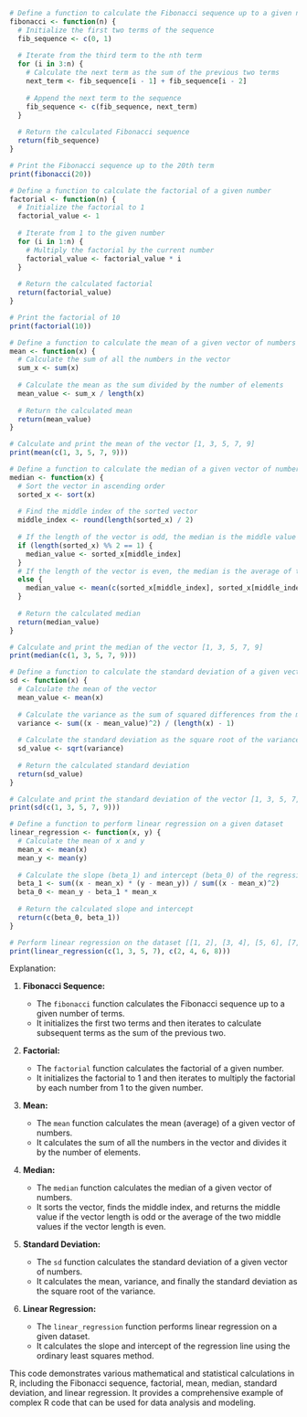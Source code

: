 ```r
# Define a function to calculate the Fibonacci sequence up to a given number of terms
fibonacci <- function(n) {
  # Initialize the first two terms of the sequence
  fib_sequence <- c(0, 1)
  
  # Iterate from the third term to the nth term
  for (i in 3:n) {
    # Calculate the next term as the sum of the previous two terms
    next_term <- fib_sequence[i - 1] + fib_sequence[i - 2]
    
    # Append the next term to the sequence
    fib_sequence <- c(fib_sequence, next_term)
  }
  
  # Return the calculated Fibonacci sequence
  return(fib_sequence)
}

# Print the Fibonacci sequence up to the 20th term
print(fibonacci(20))

# Define a function to calculate the factorial of a given number
factorial <- function(n) {
  # Initialize the factorial to 1
  factorial_value <- 1
  
  # Iterate from 1 to the given number
  for (i in 1:n) {
    # Multiply the factorial by the current number
    factorial_value <- factorial_value * i
  }
  
  # Return the calculated factorial
  return(factorial_value)
}

# Print the factorial of 10
print(factorial(10))

# Define a function to calculate the mean of a given vector of numbers
mean <- function(x) {
  # Calculate the sum of all the numbers in the vector
  sum_x <- sum(x)
  
  # Calculate the mean as the sum divided by the number of elements
  mean_value <- sum_x / length(x)
  
  # Return the calculated mean
  return(mean_value)
}

# Calculate and print the mean of the vector [1, 3, 5, 7, 9]
print(mean(c(1, 3, 5, 7, 9)))

# Define a function to calculate the median of a given vector of numbers
median <- function(x) {
  # Sort the vector in ascending order
  sorted_x <- sort(x)
  
  # Find the middle index of the sorted vector
  middle_index <- round(length(sorted_x) / 2)
  
  # If the length of the vector is odd, the median is the middle value
  if (length(sorted_x) %% 2 == 1) {
    median_value <- sorted_x[middle_index]
  }
  # If the length of the vector is even, the median is the average of the two middle values
  else {
    median_value <- mean(c(sorted_x[middle_index], sorted_x[middle_index + 1]))
  }
  
  # Return the calculated median
  return(median_value)
}

# Calculate and print the median of the vector [1, 3, 5, 7, 9]
print(median(c(1, 3, 5, 7, 9)))

# Define a function to calculate the standard deviation of a given vector of numbers
sd <- function(x) {
  # Calculate the mean of the vector
  mean_value <- mean(x)
  
  # Calculate the variance as the sum of squared differences from the mean divided by the number of elements minus 1
  variance <- sum((x - mean_value)^2) / (length(x) - 1)
  
  # Calculate the standard deviation as the square root of the variance
  sd_value <- sqrt(variance)
  
  # Return the calculated standard deviation
  return(sd_value)
}

# Calculate and print the standard deviation of the vector [1, 3, 5, 7, 9]
print(sd(c(1, 3, 5, 7, 9)))

# Define a function to perform linear regression on a given dataset
linear_regression <- function(x, y) {
  # Calculate the mean of x and y
  mean_x <- mean(x)
  mean_y <- mean(y)
  
  # Calculate the slope (beta_1) and intercept (beta_0) of the regression line
  beta_1 <- sum((x - mean_x) * (y - mean_y)) / sum((x - mean_x)^2)
  beta_0 <- mean_y - beta_1 * mean_x
  
  # Return the calculated slope and intercept
  return(c(beta_0, beta_1))
}

# Perform linear regression on the dataset [[1, 2], [3, 4], [5, 6], [7, 8]] and print the results
print(linear_regression(c(1, 3, 5, 7), c(2, 4, 6, 8)))
```

Explanation:

1. **Fibonacci Sequence:**
   - The `fibonacci` function calculates the Fibonacci sequence up to a given number of terms.
   - It initializes the first two terms and then iterates to calculate subsequent terms as the sum of the previous two.

2. **Factorial:**
   - The `factorial` function calculates the factorial of a given number.
   - It initializes the factorial to 1 and then iterates to multiply the factorial by each number from 1 to the given number.

3. **Mean:**
   - The `mean` function calculates the mean (average) of a given vector of numbers.
   - It calculates the sum of all the numbers in the vector and divides it by the number of elements.

4. **Median:**
   - The `median` function calculates the median of a given vector of numbers.
   - It sorts the vector, finds the middle index, and returns the middle value if the vector length is odd or the average of the two middle values if the vector length is even.

5. **Standard Deviation:**
   - The `sd` function calculates the standard deviation of a given vector of numbers.
   - It calculates the mean, variance, and finally the standard deviation as the square root of the variance.

6. **Linear Regression:**
   - The `linear_regression` function performs linear regression on a given dataset.
   - It calculates the slope and intercept of the regression line using the ordinary least squares method.

This code demonstrates various mathematical and statistical calculations in R, including the Fibonacci sequence, factorial, mean, median, standard deviation, and linear regression. It provides a comprehensive example of complex R code that can be used for data analysis and modeling.